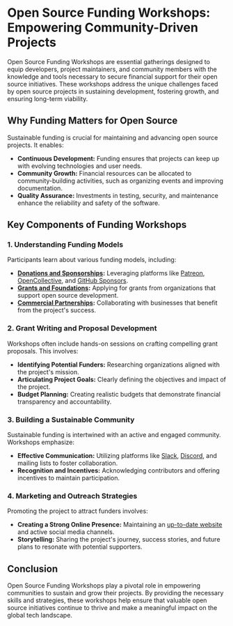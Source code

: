 # Open Source Funding Workshops: Empowering Community-Driven Projects

Open Source Funding Workshops are essential gatherings designed to equip developers, project maintainers, and community members with the knowledge and tools necessary to secure financial support for their open source initiatives. These workshops address the unique challenges faced by open source projects in sustaining development, fostering growth, and ensuring long-term viability.

## Why Funding Matters for Open Source

Sustainable funding is crucial for maintaining and advancing open source projects. It enables:
- **Continuous Development:** Funding ensures that projects can keep up with evolving technologies and user needs.
- **Community Growth:** Financial resources can be allocated to community-building activities, such as organizing events and improving documentation.
- **Quality Assurance:** Investments in testing, security, and maintenance enhance the reliability and safety of the software.

## Key Components of Funding Workshops

### 1. **Understanding Funding Models**
Participants learn about various funding models, including:
- **[Donations and Sponsorships](https://opensource.guide/financing-your-project/#individual-donations):** Leveraging platforms like [Patreon](https://www.patreon.com), [OpenCollective](https://opencollective.com), and [GitHub Sponsors](https://github.com/sponsors).
- **[Grants and Foundations](https://www.openfoundry.org/):** Applying for grants from organizations that support open source development.
- **[Commercial Partnerships](https://www.opensource.com/resources/commercial-models):** Collaborating with businesses that benefit from the project's success.

### 2. **Grant Writing and Proposal Development**
Workshops often include hands-on sessions on crafting compelling grant proposals. This involves:
- **Identifying Potential Funders:** Researching organizations aligned with the project's mission.
- **Articulating Project Goals:** Clearly defining the objectives and impact of the project.
- **Budget Planning:** Creating realistic budgets that demonstrate financial transparency and accountability.

### 3. **Building a Sustainable Community**
Sustainable funding is intertwined with an active and engaged community. Workshops emphasize:
- **Effective Communication:** Utilizing platforms like [Slack](https://slack.com), [Discord](https://discord.com), and mailing lists to foster collaboration.
- **Recognition and Incentives:** Acknowledging contributors and offering incentives to maintain participation.

### 4. **Marketing and Outreach Strategies**
Promoting the project to attract funders involves:
- **Creating a Strong Online Presence:** Maintaining an [up-to-date website](https://www.license-token.com/#/) and active social media channels.
- **Storytelling:** Sharing the project's journey, success stories, and future plans to resonate with potential supporters.

## Conclusion

Open Source Funding Workshops play a pivotal role in empowering communities to sustain and grow their projects. By providing the necessary skills and strategies, these workshops help ensure that valuable open source initiatives continue to thrive and make a meaningful impact on the global tech landscape.
